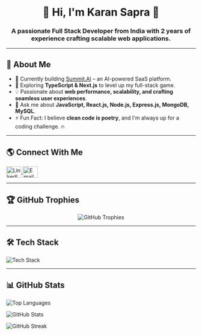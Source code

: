 <h1 align="center">🚀 Hi, I'm Karan Sapra 👋</h1>
<h3 align="center">A passionate Full Stack Developer from India with 2 years of experience crafting scalable web applications.</h3>

---

## 🚀 About Me

- 🔭 Currently building [Summit.AI](https://summit-ai.onrender.com) – an AI-powered SaaS platform.
- 🌱 Exploring **TypeScript & Next.js** to level up my full-stack game.
- 💡 Passionate about **web performance, scalability, and crafting seamless user experiences**.
- 💬 Ask me about **JavaScript, React.js, Node.js, Express.js, MongoDB, MySQL**.
- ⚡ Fun Fact: I believe **clean code is poetry**, and I'm always up for a coding challenge. 🔥

---

## 🌎 Connect With Me  
<p align="left">
<a href="https://www.linkedin.com/in/karan-s-62b215217/" target="blank">
  <img align="center" src="https://raw.githubusercontent.com/rahuldkjain/github-profile-readme-generator/master/src/images/icons/Social/linked-in-alt.svg" alt="LinkedIn" height="30" width="40" />
</a>
<a href="mailto:sapra7112@gmail.com" target="blank">
  <img align="center" src="https://www.vectorlogo.zone/logos/gmail/gmail-icon.svg" alt="Email" height="30" width="40" />
</a>
</p>

---

## 🏆 GitHub Trophies  
<p align="center">
  <img src="https://github-profile-trophy.vercel.app/?username=karansapra124&theme=radical&margin-w=10&no-frame=true" alt="GitHub Trophies" />
</p>

---

## 🛠️ Tech Stack  

<p align="left">
  <img src="https://skillicons.dev/icons?i=js,ts,react,nextjs,nodejs,express,mongodb,mysql,tailwind,bootstrap,git,github,figma,postman" alt="Tech Stack" />
</p>

---

## 📊 GitHub Stats  

<p align="left">
  <img src="https://github-readme-stats.vercel.app/api/top-langs?username=karansapra124&show_icons=true&locale=en&layout=compact" alt="Top Languages" />
</p>

<p align="left">
  <img src="https://github-readme-stats.vercel.app/api?username=karansapra124&show_icons=true&locale=en" alt="GitHub Stats" />
</p>

<p align="left">
  <img src="https://github-readme-streak-stats.herokuapp.com/?user=karansapra124&" alt="GitHub Streak" />
</p>
